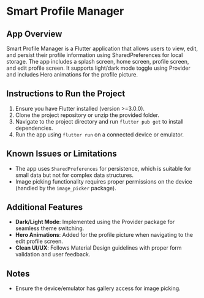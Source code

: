 # Smart Profile Manager

## App Overview
Smart Profile Manager is a Flutter application that allows users to view, edit, and persist their profile information using SharedPreferences for local storage. The app includes a splash screen, home screen, profile screen, and edit profile screen. It supports light/dark mode toggle using Provider and includes Hero animations for the profile picture.

## Instructions to Run the Project
1. Ensure you have Flutter installed (version >=3.0.0).
2. Clone the project repository or unzip the provided folder.
3. Navigate to the project directory and run `flutter pub get` to install dependencies.
4. Run the app using `flutter run` on a connected device or emulator.

## Known Issues or Limitations
- The app uses `SharedPreferences` for persistence, which is suitable for small data but not for complex data structures.
- Image picking functionality requires proper permissions on the device (handled by the `image_picker` package).

## Additional Features
- **Dark/Light Mode**: Implemented using the Provider package for seamless theme switching.
- **Hero Animations**: Added for the profile picture when navigating to the edit profile screen.
- **Clean UI/UX**: Follows Material Design guidelines with proper form validation and user feedback.

## Notes
- Ensure the device/emulator has gallery access for image picking.
